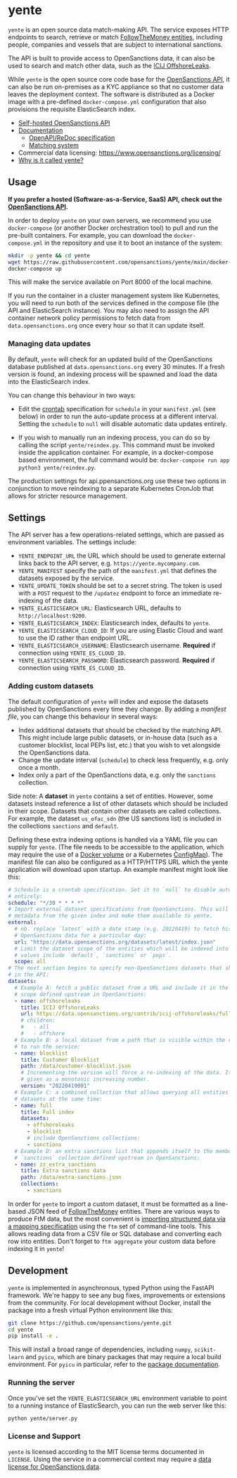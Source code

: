 # yente

`yente` is an open source data match-making API. The service exposes HTTP endpoints to search, retrieve or match [FollowTheMoney entities](https://www.opensanctions.org/docs/entities/), including people, companies and vessels that are subject to international sanctions. 

The API is built to provide access to OpenSanctions data, it can also be used to search and match other data, such as the [ICIJ OffshoreLeaks](https://github.com/opensanctions/icij-offshoreleaks/blob/master/README.md).

While `yente` is the open source core code base for the [OpenSanctions API](https://api.opensanctions.org), it can also be run on-premises as a KYC appliance so that no customer data leaves the deployment context. The software is distributed as a Docker image with a pre-defined `docker-compose.yml` configuration that also provisions the requisite ElasticSearch index.

* [Self-hosted OpenSanctions API](https://www.opensanctions.org/docs/self-hosted/)
* [Documentation](https://www.opensanctions.org/docs/api/)
  * [OpenAPI/ReDoc specification](https://api.opensanctions.org)
  * [Matching system](https://www.opensanctions.org/matcher/)
* Commercial data licensing: https://www.opensanctions.org/licensing/
* [Why is it called yente?](https://www.youtube.com/watch?v=jVGNdB6iEeA)

## Usage

**If you prefer a hosted (Software-as-a-Service, SaaS) API, check out the [OpenSanctions API](https://www.opensanctions.org/docs/api/).**

In order to deploy `yente` on your own servers, we recommend you use `docker-compose` (or another Docker orchestration tool) to pull and run the pre-built containers. For example, you can download the `docker-compose.yml` in the repository and use it to boot an instance of the system:

```bash
mkdir -p yente && cd yente
wget https://raw.githubusercontent.com/opensanctions/yente/main/docker-compose.yml
docker-compose up
```

This will make the service available on Port 8000 of the local machine.

If you run the container in a cluster management system like Kubernetes, you will need to run both of the services defined in the compose file (the API and ElasticSearch instance). You may also need to assign the API container network policy permissions to fetch data from `data.opensanctions.org` once every hour so that it can update itself.

### Managing data updates

By default, `yente` will check for an updated build of the OpenSanctions database published at `data.opensanctions.org` every 30 minutes. If a fresh version is found, an indexing process will be spawned and load the data into the ElasticSearch index.

You can change this behaviour in two ways:

* Edit the [crontab](https://crontab.guru/) specification for `schedule` in your `manifest.yml` (see below) in order to run the auto-update process at a different interval. Setting the `schedule` to `null` will disable automatic data updates entirely.

* If you wish to manually run an indexing process, you can do so by calling the script `yente/reindex.py`. This command must be invoked inside the application container. For example, in a docker-compose based environment, the full command would be: `docker-compose run app python3 yente/reindex.py`.

The production settings for api.ppensanctions.org use these two options in conjunction to move reindexing to a separate Kubernetes CronJob that allows for stricter resource management.

## Settings

The API server has a few operations-related settings, which are passed as environment variables. The settings include:

- ``YENTE_ENDPOINT_URL`` the URL which should be used to generate external links back to
  the API server, e.g. ``https://yente.mycompany.com``.
- ``YENTE_MANIFEST`` specify the path of the `manifest.yml` that defines the datasets exposed by the service.
- ``YENTE_UPDATE_TOKEN`` should be set to a secret string. The token is used with a `POST` request to the `/updatez` endpoint to force an immediate re-indexing of the data.
- ``YENTE_ELASTICSEARCH_URL``: Elasticsearch URL, defaults to `http://localhost:9200`.
- ``YENTE_ELASTICSEARCH_INDEX``: Elasticsearch index, defaults to `yente`.
- ``YENTE_ELASTICSEARCH_CLOUD_ID``: If you are using Elastic Cloud and want to use the ID rather than endpoint URL.
- ``YENTE_ELASTICSEARCH_USERNAME``: Elasticsearch username. **Required** if connection using ``YENTE_ES_CLOUD_ID``.
- ``YENTE_ELASTICSEARCH_PASSWORD``: Elasticsearch password. **Required** if connection using ``YENTE_ES_CLOUD_ID``.

### Adding custom datasets

The default configuration of `yente` will index and expose the datasets published by OpenSanctions every time they change. By adding a *manifest file*, you can change this behaviour in several ways:

* Index additional datasets that should be checked by the matching API. This might include large public datasets, or in-house data (such as a customer blocklist, local PEPs list, etc.) that you wish to vet alongside the OpenSanctions data.
* Change the update interval (`schedule`) to check less frequently, e.g. only once a month.
* Index only a part of the OpenSanctions data, e.g. only the `sanctions` collection.

Side note: A **dataset** in `yente` contains a set of entities. However, some datasets instead reference a list of other datasets which should be included in their scope. Datasets that contain other datasets are called collections. For example, the dataset `us_ofac_sdn` (the US sanctions list) is included in the collections `sanctions` and `default`.

Defining these extra indexing options is handled via a YAML file you can supply for `yente`. (The file needs to be accessible to the application, which may require the use of a [Docker volume](https://docs.docker.com/storage/volumes/) or a Kubernetes [ConfigMap](https://kubernetes.io/docs/concepts/configuration/configmap/#using-configmaps-as-files-from-a-pod)). The manifest file can also be configured as a HTTP/HTTPS URL which the yente application will download upon startup. An example manifest might look like this:

```yaml
# Schedule is a crontab specification. Set it to `null` to disable automatic updates
# entirely:
schedule: "*/30 * * * *"
# Import external dataset specifications from OpenSanctions. This will fetch the dataset
# metadata from the given index and make them available to yente.
external:
  # nb. replace `latest` with a date stamp (e.g. 20220419) to fetch historical
  # OpenSanctions data for a particular day:
  url: "https://data.opensanctions.org/datasets/latest/index.json"
  # Limit the dataset scope of the entities which will be indexed into yente. Useful
  # values include `default`, `sanctions` or `peps`.
  scope: all
# The next section begins to specify non-OpenSanctions datasets that should be exposed
# in the API:
datasets:
  # Example A: fetch a public dataset from a URL and include it in the default search
  # scope defined upstream in OpenSanctions:
  - name: offshoreleaks
    title: ICIJ OffshoreLeaks
    url: https://data.opensanctions.org/contrib/icij-offshoreleaks/full-oldb.json
    # children:
    #   - all
    #   - offshore
  # Example B: a local dataset from a path that is visible within the container used
  # to run the service:
  - name: blocklist
    title: Customer Blocklist
    path: /data/customer-blocklist.json
    # Incrementing the version will force a re-indexing of the data. It must be
    # given as a monotonic increasing number.
    version: "20220419001"
  # Example C: a combined collection that allows querying all entities in its member
  # datasets at the same time:
  - name: full
    title: Full index
    datasets:
      - offshoreleaks
      - blocklist
      # include OpenSanctions collections:
      - sanctions
  # Example D: an extra sanctions list that appends itself to the members of the
  # `sanctions` collection defined upstream in OpenSanctions:
  - name: zz_extra_sanctions
    title: Extra sanctions data
    path: /data/extra-sanctions.json
    collections:
      - sanctions
```

In order for `yente` to import a custom dataset, it must be formatted as a line-based JSON feed of [FollowTheMoney](https://docs.alephdata.org/developers/followthemoney) entities. There are various ways to produce FtM data, but the most convenient is [importing structured data via a mapping specification](https://docs.alephdata.org/developers/mappings) using the `ftm` set of command-line tools. This allows reading data from a CSV file or SQL database and converting each row into entities. Don't forget to `ftm aggregate` your custom data before indexing it in `yente`!

## Development

`yente` is implemented in asynchronous, typed Python using the FastAPI framework. We're happy to see any bug fixes, improvements or extensions from the community. For local development without Docker, install the package into a fresh virtual Python environment like this:

```bash
git clone https://github.com/opensanctions/yente.git
cd yente
pip install -e .
```

This will install a broad range of dependencies, including `numpy`, `scikit-learn` and `pyicu`, which are binary packages that may require a local build environment. For `pyicu` in particular, refer to the [package documentation](https://pypi.org/project/PyICU/).

### Running the server

Once you've set the ``YENTE_ELASTICSEARCH_URL`` environment variable to point to a running instance of ElasticSearch, you can run the web server like this:

```bash
python yente/server.py
```

### License and Support

``yente`` is licensed according to the MIT license terms documented in ``LICENSE``. Using the service in a commercial context may require a [data license for OpenSanctions data](https://www.opensanctions.org/licensing/).